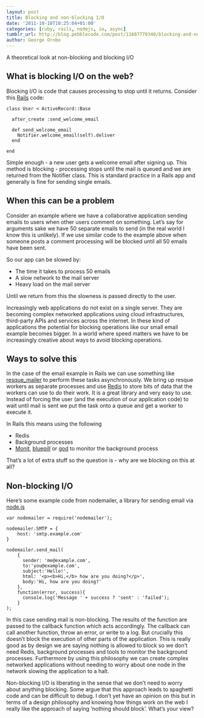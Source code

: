 ```yaml
---
layout: post
title: Blocking and non-blocking I/O
date: '2011-10-18T10:25:04+01:00'
categories: [ruby, rails, nodejs, io, async]
tumblr_url: http://blog.pebblecode.com/post/11607779340/blocking-and-non-blocking-i-o
author: George Ornbo
---
```

<p>A theoretical look at non-blocking and blocking I/O</p>

<h2>What is blocking I/O on the web?</h2>

<p>Blocking I/O is code that causes processing to stop until it returns. Consider this <a href="http://rubyonrails.org/">Rails</a> code:</p>

<pre><code>class User &lt; ActiveRecord::Base

  after_create :send_welcome_email

  def send_welcome_email
    Notifier.welcome_email(self).deliver
  end

end
</code></pre>

<p>Simple enough - a new user gets a welcome email after signing up. This method is blocking - processing stops until the mail is queued and we are returned from the Notifier class. This is standard practice in a Rails app and generally is fine for sending single emails.</p>

<h2>When this can be a problem</h2>

<p>Consider an example where we have a collaborative application sending emails to users when other users comment on something. Let&rsquo;s say for arguments sake we have 50 separate emails to send (in the real world I know this is unlikely). If we use similar code to the example above when someone posts a comment processing will be blocked until all 50 emails have been sent.</p>

<p>So our app can be slowed by:</p>

<ul><li>The time it takes to process 50 emails</li>
<li>A slow network to the mail server</li>
<li>Heavy load on the mail server</li>
</ul><p>Until we return from this the slowness is passed directly to the user.</p>

<p>Increasingly web applications do not exist on a single server. They are becoming complex networked applications using cloud infrastructures, third-party APIs and services across the internet. In these kind of applications the potential for blocking operations like our small email example becomes bigger. In a world where speed matters we have to be increasingly creative about ways to avoid blocking operations.</p>

<h2>Ways to solve this</h2>

<p>In the case of the email example in Rails we can use something like <a href="https://github.com/zapnap/resque_mailer">resque_mailer</a> to perform these tasks asynchronously. We bring up resque workers as separate processes and use <a href="http://redis.io/">Redis</a> to store bits of data that the workers can use to do their work. It is a great library and very easy to use. Instead of forcing the user (and the execution of our application code) to wait until mail is sent we put the task onto a queue and get a worker to execute it.</p>

<p>In Rails this means using the following</p>

<ul><li>Redis</li>
<li>Background processes</li>
<li><a href="http://mmonit.com/monit/">Monit</a>, <a href="https://github.com/arya/bluepill">bluepill</a> or <a href="https://github.com/mojombo/god">god</a> to monitor the background process</li>
</ul><p>That&rsquo;s a lot of extra stuff so the question is - why are we blocking on this at all?</p>

<h2>Non-blocking I/O</h2>

<p>Here&rsquo;s some example code from nodemailer, a library for sending email via <a href="http://nodejs.org/">node.js</a></p>

<pre><code>var nodemailer = require('nodemailer');

nodemailer.SMTP = {
    host: 'smtp.example.com'
}

nodemailer.send_mail(
    {
      sender: 'me@example.com',
      to:'you@example.com',
      subject:'Hello!',
      html: '&lt;p&gt;&lt;b&gt;Hi,&lt;/b&gt; how are you doing?&lt;/p&gt;',
      body:'Hi, how are you doing?'
    },
    function(error, success){
      console.log('Message ' + success ? 'sent' : 'failed');
    }
);
</code></pre>

<p>In this case sending mail is non-blocking. The results of the function are passed to the callback function which acts accordingly. The callback can call another function, throw an error, or write to a log. But crucially this doesn&rsquo;t block the execution of other parts of the application. This is really good as by design we are saying nothing is allowed to block so we don&rsquo;t need Redis, background processes and tools to monitor the background processes. Furthermore by using this philosophy we can create complex networked applications without needing to worry about one node in the network slowing the application to a halt.</p>

<p>Non-blocking I/O is liberating in the sense that we don&rsquo;t need to worry about anything blocking. Some argue that this approach leads to spaghetti code and can be difficult to debug. I don&rsquo;t yet have an opinion on this but in terms of a design philosophy and knowing how things work on the web I really like the approach of saying &lsquo;nothing should block&rsquo;. What&rsquo;s your view?</p>
